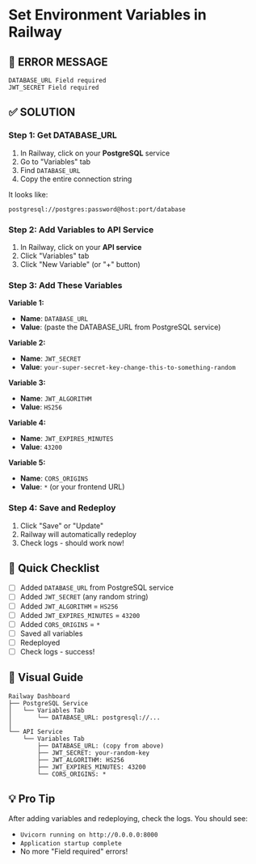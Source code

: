 # Set Environment Variables in Railway

## 🚨 ERROR MESSAGE

```
DATABASE_URL Field required
JWT_SECRET Field required
```

## ✅ SOLUTION

### Step 1: Get DATABASE_URL

1. In Railway, click on your **PostgreSQL** service
2. Go to "Variables" tab
3. Find `DATABASE_URL` 
4. Copy the entire connection string

It looks like:
```
postgresql://postgres:password@host:port/database
```

### Step 2: Add Variables to API Service

1. In Railway, click on your **API service**
2. Click "Variables" tab
3. Click "New Variable" (or "+" button)

### Step 3: Add These Variables

**Variable 1:**
- **Name**: `DATABASE_URL`
- **Value**: (paste the DATABASE_URL from PostgreSQL service)

**Variable 2:**
- **Name**: `JWT_SECRET`
- **Value**: `your-super-secret-key-change-this-to-something-random`

**Variable 3:**
- **Name**: `JWT_ALGORITHM`
- **Value**: `HS256`

**Variable 4:**
- **Name**: `JWT_EXPIRES_MINUTES`
- **Value**: `43200`

**Variable 5:**
- **Name**: `CORS_ORIGINS`
- **Value**: `*` (or your frontend URL)

### Step 4: Save and Redeploy

1. Click "Save" or "Update"
2. Railway will automatically redeploy
3. Check logs - should work now!

## 🎯 Quick Checklist

- [ ] Added `DATABASE_URL` from PostgreSQL service
- [ ] Added `JWT_SECRET` (any random string)
- [ ] Added `JWT_ALGORITHM` = `HS256`
- [ ] Added `JWT_EXPIRES_MINUTES` = `43200`
- [ ] Added `CORS_ORIGINS` = `*`
- [ ] Saved all variables
- [ ] Redeployed
- [ ] Check logs - success!

## 📸 Visual Guide

```
Railway Dashboard
├── PostgreSQL Service
│   └── Variables Tab
│       └── DATABASE_URL: postgresql://...
│
└── API Service
    └── Variables Tab
        ├── DATABASE_URL: (copy from above)
        ├── JWT_SECRET: your-random-key
        ├── JWT_ALGORITHM: HS256
        ├── JWT_EXPIRES_MINUTES: 43200
        └── CORS_ORIGINS: *
```

## 💡 Pro Tip

After adding variables and redeploying, check the logs. You should see:
- `Uvicorn running on http://0.0.0.0:8000`
- `Application startup complete`
- No more "Field required" errors!
